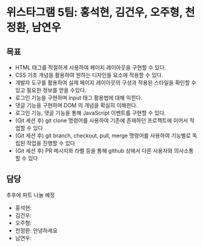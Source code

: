 # 위스타그램 5팀: 홍석현, 김건우, 오주형, 천정환, 남연우

## 목표

- HTML 태그를 적절하게 사용하여 페이지 레이아웃을 구현할 수 있다.
- CSS 기초 개념을 활용하여 원하는 디자인을 요소에 적용할 수 있다.
- 개발자 도구를 활용하여 실제 페이지 레이아웃의 구성과 적용된 스타일을 확인할 수 있고 필요한 정보를 얻을 수있다.
- 로그인 기능을 구현하며 input 태그 활용법에 대해 익힌다.
- 댓글 기능을 구현하며 DOM 의 개념을 확실히 이해한다.
- 로그인 기능, 댓글 기능을 통해 JavaScript 이벤트를 구현할 수 있다.
- (Git 세션 후) git clone 명령어를 사용하여 기존에 존재하던 프로젝트에 이어서 작업할 수 있다
- (Git 세션 후) git branch, checkout, pull, merge 명령어를 사용하여 기능별로 독립된 작업을 진행할 수 있다
- (Git 세션 후) PR 메시지와 라벨 등을 통해 github 상에서 다른 사용자와 의사소통 할 수 있다

## 담당

추후에 파트 나눌 예정

- 홍석현:
- 김건우:
- 오주형:
- 천정환:    안녕하세요
- 남연우:
